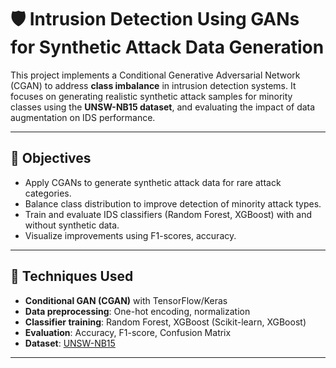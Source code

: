 # 🛡️ Intrusion Detection Using GANs for Synthetic Attack Data Generation

This project implements a Conditional Generative Adversarial Network (CGAN) to address **class imbalance** in intrusion detection systems. It focuses on generating realistic synthetic attack samples for minority classes using the **UNSW-NB15 dataset**, and evaluating the impact of data augmentation on IDS performance.

---

## 📌 Objectives

- Apply CGANs to generate synthetic attack data for rare attack categories.
- Balance class distribution to improve detection of minority attack types.
- Train and evaluate IDS classifiers (Random Forest, XGBoost) with and without synthetic data.
- Visualize improvements using F1-scores, accuracy.

---

## 🧠 Techniques Used

- **Conditional GAN (CGAN)** with TensorFlow/Keras
- **Data preprocessing**: One-hot encoding, normalization
- **Classifier training**: Random Forest, XGBoost (Scikit-learn, XGBoost)
- **Evaluation**: Accuracy, F1-score, Confusion Matrix
- **Dataset**: [UNSW-NB15](https://research.unsw.edu.au/projects/unsw-nb15-dataset)

---
